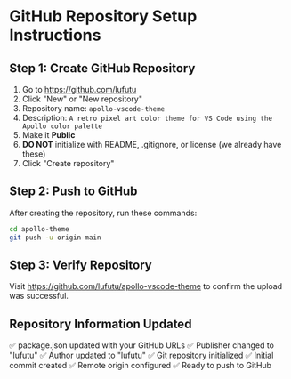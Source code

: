 # GitHub Repository Setup Instructions

## Step 1: Create GitHub Repository

1. Go to https://github.com/lufutu
2. Click "New" or "New repository"
3. Repository name: `apollo-vscode-theme`
4. Description: `A retro pixel art color theme for VS Code using the Apollo color palette`
5. Make it **Public**
6. **DO NOT** initialize with README, .gitignore, or license (we already have these)
7. Click "Create repository"

## Step 2: Push to GitHub

After creating the repository, run these commands:

```bash
cd apollo-theme
git push -u origin main
```

## Step 3: Verify Repository

Visit https://github.com/lufutu/apollo-vscode-theme to confirm the upload was successful.

## Repository Information Updated

✅ package.json updated with your GitHub URLs
✅ Publisher changed to "lufutu"
✅ Author updated to "lufutu"
✅ Git repository initialized
✅ Initial commit created
✅ Remote origin configured
✅ Ready to push to GitHub